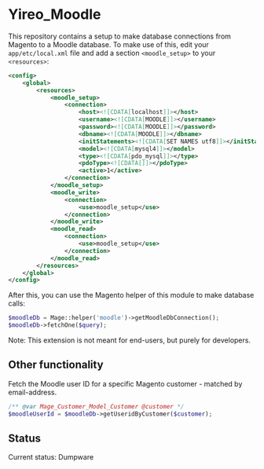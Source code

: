 # Yireo\_Moodle
This repository contains a setup to make database connections from
Magento to a Moodle database. To make use of this, edit your
`app/etc/local.xml` file and add a section `<moodle_setup>` to your
`<resources>`:

```xml
<config>
    <global>
        <resources>
            <moodle_setup>
                <connection>
                    <host><![CDATA[localhost]]></host>
                    <username><![CDATA[MOODLE]]></username>
                    <password><![CDATA[MOODLE]]></password>
                    <dbname><![CDATA[MOODLE]]></dbname>
                    <initStatements><![CDATA[SET NAMES utf8]]></initStatements>
                    <model><![CDATA[mysql4]]></model>
                    <type><![CDATA[pdo_mysql]]></type>
                    <pdoType><![CDATA[]]></pdoType>
                    <active>1</active>
                </connection>
            </moodle_setup>
            <moodle_write>
                <connection>
                    <use>moodle_setup</use>
                </connection>
            </moodle_write>
            <moodle_read>
                <connection>
                    <use>moodle_setup</use>
                </connection>
            </moodle_read>
        </resources>
    </global>
</config>
```

After this, you can use the Magento helper of this module to make database calls:
```php
$moodleDb = Mage::helper('moodle')->getMoodleDbConnection();
$moodleDb->fetchOne($query);
```

Note: This extension is not meant for end-users, but purely for developers.

## Other functionality
Fetch the Moodle user ID for a specific Magento customer - matched by email-address.
```php
/** @var Mage_Customer_Model_Customer @customer */
$moodleUserId = $moodleDb->getUseridByCustomer($customer);
```

## Status
Current status: Dumpware
